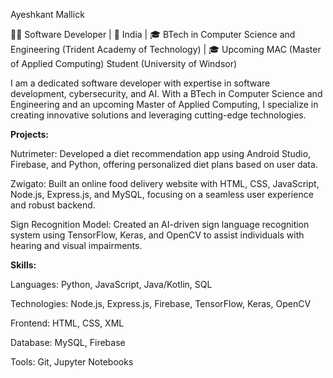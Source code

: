 Ayeshkant Mallick

👨‍💻 Software Developer | 📍 India | 🎓 BTech in Computer Science and Engineering (Trident Academy of Technology) | 🎓 Upcoming MAC (Master of Applied Computing) Student (University of Windsor)

I am a dedicated software developer with expertise in software development, cybersecurity, and AI. With a BTech in Computer Science and Engineering and an upcoming Master of Applied Computing, I specialize in creating innovative solutions and leveraging cutting-edge technologies.

**Projects:**

Nutrimeter: Developed a diet recommendation app using Android Studio, Firebase, and Python, offering personalized diet plans based on user data.

Zwigato: Built an online food delivery website with HTML, CSS, JavaScript, Node.js, Express.js, and MySQL, focusing on a seamless user experience and robust backend.

Sign Recognition Model: Created an AI-driven sign language recognition system using TensorFlow, Keras, and OpenCV to assist individuals with hearing and visual impairments.

**Skills:**

Languages: Python, JavaScript, Java/Kotlin, SQL

Technologies: Node.js, Express.js, Firebase, TensorFlow, Keras, OpenCV

Frontend: HTML, CSS, XML

Database: MySQL, Firebase

Tools: Git, Jupyter Notebooks



